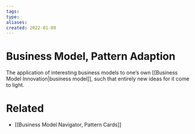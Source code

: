 ```yaml
---
tags: 
type:
aliases:
created: 2022-01-09
---
```


# Business Model, Pattern Adaption

The application of interesting business models to one’s own [[Business Model Innovation|business model]], such that entirely new ideas for it come to light.

# Related

- [[Business Model Navigator, Pattern Cards]]
